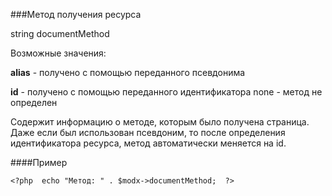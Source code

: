 ###Метод получения ресурса

string documentMethod

Возможные значения:

**alias** - получено с помощью переданного псевдонима

**id** - получено с помощью переданного идентификатора
none - метод не определен

Содержит информацию о методе, которым было получена страница. Даже если был использован псевдоним, то после определения идентификатора ресурса, метод автоматически меняется на id.

####Пример

    <?php  echo "Метод: " . $modx->documentMethod;  ?>